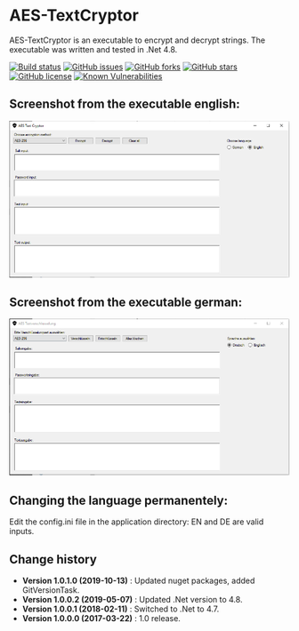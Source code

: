AES-TextCryptor
===============

AES-TextCryptor is an executable to encrypt and decrypt strings.
The executable was written and tested in .Net 4.8.

[![Build status](https://ci.appveyor.com/api/projects/status/g6cm8rov8b4ea07q?svg=true)](https://ci.appveyor.com/project/SeppPenner/aes-textcryptor)
[![GitHub issues](https://img.shields.io/github/issues/SeppPenner/AES-TextCryptor.svg)](https://github.com/SeppPenner/AES-TextCryptor/issues)
[![GitHub forks](https://img.shields.io/github/forks/SeppPenner/AES-TextCryptor.svg)](https://github.com/SeppPenner/AES-TextCryptor/network)
[![GitHub stars](https://img.shields.io/github/stars/SeppPenner/AES-TextCryptor.svg)](https://github.com/SeppPenner/AES-TextCryptor/stargazers)
[![GitHub license](https://img.shields.io/badge/license-AGPL-blue.svg)](https://raw.githubusercontent.com/SeppPenner/AES-TextCryptor/master/License.txt)
[![Known Vulnerabilities](https://snyk.io/test/github/SeppPenner/AES-TextCryptor/badge.svg)](https://snyk.io/test/github/SeppPenner/AES-TextCryptor)

## Screenshot from the executable english:
![Screenshot from the executable english](https://github.com/SeppPenner/AES-TextCryptor/blob/master/Screenshot_EN.PNG "Screenshot from the executable english")

## Screenshot from the executable german:
![Screenshot from the executable german](https://github.com/SeppPenner/AES-TextCryptor/blob/master/Screenshot_DE.PNG "Screenshot from the executable german")

## Changing the language permanentely:
Edit the config.ini file in the application directory: EN and DE are valid inputs.

Change history
--------------

* **Version 1.0.1.0 (2019-10-13)** : Updated nuget packages, added GitVersionTask.
* **Version 1.0.0.2 (2019-05-07)** : Updated .Net version to 4.8.
* **Version 1.0.0.1 (2018-02-11)** : Switched to .Net to 4.7.
* **Version 1.0.0.0 (2017-03-22)** : 1.0 release.